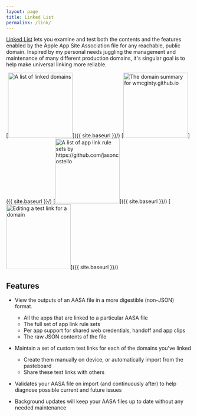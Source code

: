 ```yaml
---
layout: page
title: Linked List
permalink: /link/
---
```


[Linked List](https://apps.apple.com/us/app/linked-list/id1522236657) lets you examine and test both the contents and the features enabled by the Apple App Site Association file for any reachable, public domain. Inspired by my personal needs juggling the management and maintenance of many different production domains, it's singular goal is to help make universal linking more reliable.

[<img src="{{ site.baseurl }}/images/linked_list.png" alt="A list of linked domains" style="width: 175px;"/>]({{ site.baseurl }}/)
[<img src="{{ site.baseurl }}/images/linked_list_1.png" alt="The domain summary for wmcginty.github.io" style="width: 175px;"/>]({{ site.baseurl }}/)
[<img src="{{ site.baseurl }}/images/linked_list_2.png" alt="A list of app link rule sets by https://github.com/jasoncostello" style="width: 175px;"/>]({{ site.baseurl }}/)
[<img src="{{ site.baseurl }}/images/linked_list_3.png" alt="Editing a test link for a domain" style="width: 175px;"/>]({{ site.baseurl }}/)

## Features

- View the outputs of an AASA file in a more digestible (non-JSON) format.
  - All the apps that are linked to a particular AASA file
  - The full set of app link rule sets
  - Per app support for shared web credentials, handoff and app clips
  - The raw JSON contents of the file

- Maintain a set of custom test links for each of the domains you've linked
  - Create them manually on device, or automatically import from the pasteboard
  - Share these test links with others

- Validates your AASA file on import (and continuously after) to help diagnose possible current and future issues

- Background updates will keep your AASA files up to date without any needed maintenance

